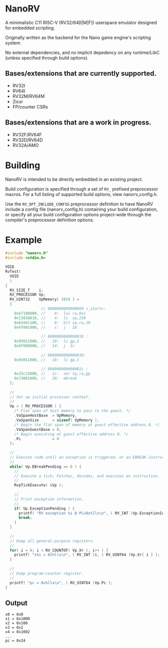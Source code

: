 # NanoRV
A minimalistic C11 RISC-V (RV32/64[I|M|F]) userspace emulator designed for embedded scripting.

Originally written as the backend for the Nano game engine's scripting system.

No external dependencies, and no implicit depedency on any runtime/LibC (unless specified through build options).

## Bases/extensions that are currently supported.
* RV32I
* RV64I
* RV32M/RV64M
* Zicsr
* FP/counter CSRs

## Bases/extensions that are a work in progress.
* RV32F/RV64F
* RV32D/RV64D
* RV32A/AMO

# Building
NanoRV is intended to be directly embedded in an existing project.

Build configuration is specified through a set of `RV_` prefixed preprocessor macros. For a full listing of supported build options, view nanorv_config.h.

Use the `RV_OPT_INCLUDE_CONFIG` preprocessor definition to have NanoRV include a config file (nanorv_config.h) containing your build configuration,
or specify all your build configuration options project-wide through the compiler's preprocessor definition options.

# Example
```c
#include "nanorv.h"
#include <stdio.h>

VOID
RvTest(
  VOID
  )
{
  RV_SIZE_T    i;
  RV_PROCESSOR Vp;
  RV_UINT32    VpMemory[ 1024 ] =
  {
                // 0000000000000000 <_start>:
    0xb7100000, //    0:  lui ra,0x1
    0x13010010, //    4:  li  sp,256
    0x63441100, //    8:  blt sp,ra,10 
    0x6f00c000, //    c:  j   18 
    
                // 0000000000000010 :
    0x93012000, //   10:  li gp,2
    0x6f008000, //   14:  j  1c 
    
                // 0000000000000018:
    0x93011000, //   18:  li gp,1
    
                // 000000000000001c :
    0x33c23000, //   1c:  xor tp,ra,gp
    0x73001000, //   20:  ebreak
  };
  
  //
  // Set up initial processor context.
  //
  Vp = ( RV_PROCESSOR ) {
    /* Flat span of host memory to pass to the guest. */
    .VaSpanHostBase  = VpMemory,
    .VaSpanSize      = sizeof( VpMemory ),
    /* Begin the flat span of memory at guest effective address 0. */
    .VaSpanGuestBase = 0, 
    /* Begin executing at guest effective address 0. */
    .Pc              = 0
  };
  
  //
  // Execute code until an exception is triggered, or an EBREAK instruction is hit.
  //
  while( Vp.EBreakPending == 0 ) {
    //
    // Execute a tick; Fetches, decodes, and executes an instruction.
    //
    RvpTickExecute( &Vp );
    
    //
    // Print exception information.
    //
    if( Vp.ExceptionPending ) {
      printf( "RV exception %i @ PC=0x%llx\n", ( RV_INT )Vp.ExceptionIndex, ( RV_UINT64 )Vp.Pc );
      break;
    }
  }
  
  //
  // Dump all general-purpose registers.
  //
  for( i = 0; i < RV_COUNTOF( Vp.Xr ); i++ ) {
    printf( "x%i = 0x%llx\n", ( RV_INT )i, ( RV_UINT64 )Vp.Xr[ i ] );
  }
  
  //
  // Dump program-counter register.
  //
  printf( "pc = 0x%llx\n", ( RV_UINT64 )Vp.Pc );
}
```
## Output
```
x0 = 0x0
x1 = 0x1000
x2 = 0x100
x3 = 0x2
x4 = 0x1002
...
pc = 0x24
```
